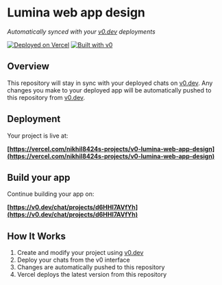# Lumina web app design

*Automatically synced with your [v0.dev](https://v0.dev) deployments*

[![Deployed on Vercel](https://img.shields.io/badge/Deployed%20on-Vercel-black?style=for-the-badge&logo=vercel)](https://vercel.com/nikhil8424s-projects/v0-lumina-web-app-design)
[![Built with v0](https://img.shields.io/badge/Built%20with-v0.dev-black?style=for-the-badge)](https://v0.dev/chat/projects/d6HHI7AVfYh)

## Overview

This repository will stay in sync with your deployed chats on [v0.dev](https://v0.dev).
Any changes you make to your deployed app will be automatically pushed to this repository from [v0.dev](https://v0.dev).

## Deployment

Your project is live at:

**[https://vercel.com/nikhil8424s-projects/v0-lumina-web-app-design](https://vercel.com/nikhil8424s-projects/v0-lumina-web-app-design)**

## Build your app

Continue building your app on:

**[https://v0.dev/chat/projects/d6HHI7AVfYh](https://v0.dev/chat/projects/d6HHI7AVfYh)**

## How It Works

1. Create and modify your project using [v0.dev](https://v0.dev)
2. Deploy your chats from the v0 interface
3. Changes are automatically pushed to this repository
4. Vercel deploys the latest version from this repository